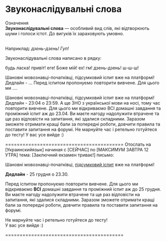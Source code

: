 # Звуконаслiдувальнi слова

<div class="eoz-wrap">
<span class="eoz">Означення</span>
<div class="eoz-text">
<strong>Звуконаслiдувальнi слова</strong> — особливий вид слiв, якi вiдтворюють шуми i голоси iстот. До вигукiв їх зараховують умовно.
</div>
</div>
<br>

Наприклад: <i>дзень-дзень! Гуп!</i>


<quiz> 
    <question>
       <p>Звуконаслідувальні слова написано в рядку:</p>
           <answer>будь ласка! привіт!</answer>
           <answer>еге! Боже мій!</answer>
           <answer>ех! гм!</answer>
           <answer correct>дзень-дзень! ш-ш-ш!</answer>
    </question>
</quiz> 


Шановні мовознавці-початківці, підсумковий іспит вже на платформі! Дедлайн - …
Перед іспитом пропонуємо повторити вивчене. Для цього ми ….

Шановні мовознавці-початківці, підсумковий іспит вже на платформі! Дедлайн - 23:04 о 23:59.
А ще ЗНО з української мови на носі, тому час повторити вивчене. 
Для цього ми відкриваємо ВСІ домашні завдання та проміжний іспит аж до 23.04. Ви маєте нагоду надолужити втрачене та ще раз відповісти на запитання, які здалися складними. Заразом зможете отримати кращі бали за попередні роботи, довчити правила та поставити запитання на форумі.
Не марнуйте час і ретельно готуйтеся до тесту!
У вас усе вийде :)



=========================================
Отослать на [Украинскийязык] начиная с [СЕЙЧАС] по [МАКСИМУМ ЗАВТРА 12 УТРА]
тема: [Заключний екзамен триває!]
письмо:

Шановні мовознавці-початківці, <a href="https://study.ed-era.com/courses/EdEra/m102/M102/courseware/39ab5698abc64e859b629b9006c8a7cd/f0ed1a3839d1482fa22c9adf94b5072f/" target="[object Object]">підсумковий іспит</a> вже на платформі!<br>

<b>Дедлайн</b> - 25 грудня о 23.30.<br>

Перед іспитом пропонуємо повторити вивчене. Для цього ми відкриваємо <b>ВСІ</b> домашні завдання та проміжний іспит аж до 25 грудня. Ви маєте нагоду надолужити втрачене та ще раз відповісти на запитання, які здалися складними. Заразом зможете отримати кращі бали за попередні роботи, довчити правила та поставити запитання на форумі.<br>

Не марнуйте час і ретельно готуйтеся до тесту!<br>
У вас усе вийде :)

=========================================



